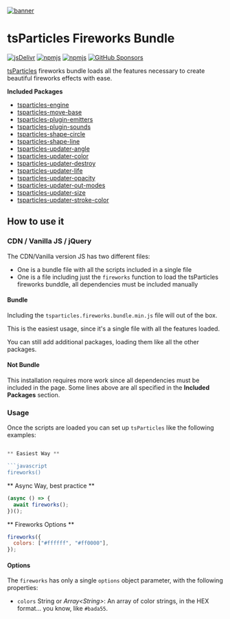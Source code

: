 [![banner](https://particles.js.org/images/banner2.png)](https://particles.js.org)

# tsParticles Fireworks Bundle

[![jsDelivr](https://data.jsdelivr.com/v1/package/npm/tsparticles-fireworks/badge)](https://www.jsdelivr.com/package/npm/tsparticles-fireworks) [![npmjs](https://badge.fury.io/js/tsparticles-fireworks.svg)](https://www.npmjs.com/package/tsparticles-fireworks) [![npmjs](https://img.shields.io/npm/dt/tsparticles-fireworks)](https://www.npmjs.com/package/tsparticles-fireworks) [![GitHub Sponsors](https://img.shields.io/github/sponsors/matteobruni)](https://github.com/sponsors/matteobruni)

[tsParticles](https://github.com/matteobruni/tsparticles) fireworks bundle loads all the features necessary to create beautiful fireworks effects with ease.

**Included Packages**

- [tsparticles-engine](https://github.com/matteobruni/tsparticles/tree/main/engine)
- [tsparticles-move-base](https://github.com/matteobruni/tsparticles/tree/main/move/base)
- [tsparticles-plugin-emitters](https://github.com/matteobruni/tsparticles/tree/main/plugins/emitters)
- [tsparticles-plugin-sounds](https://github.com/matteobruni/tsparticles/tree/main/plugins/sounds)
- [tsparticles-shape-circle](https://github.com/matteobruni/tsparticles/tree/main/shapes/circle)
- [tsparticles-shape-line](https://github.com/matteobruni/tsparticles/tree/main/shapes/line)
- [tsparticles-updater-angle](https://github.com/matteobruni/tsparticles/tree/main/updaters/angle)
- [tsparticles-updater-color](https://github.com/matteobruni/tsparticles/tree/main/updaters/color)
- [tsparticles-updater-destroy](https://github.com/matteobruni/tsparticles/tree/main/updaters/destroy)
- [tsparticles-updater-life](https://github.com/matteobruni/tsparticles/tree/main/updaters/life)
- [tsparticles-updater-opacity](https://github.com/matteobruni/tsparticles/tree/main/updaters/opacity)
- [tsparticles-updater-out-modes](https://github.com/matteobruni/tsparticles/tree/main/updaters/outModes)
- [tsparticles-updater-size](https://github.com/matteobruni/tsparticles/tree/main/updaters/size)
- [tsparticles-updater-stroke-color](https://github.com/matteobruni/tsparticles/tree/main/updaters/strokeColor)

## How to use it

### CDN / Vanilla JS / jQuery

The CDN/Vanilla version JS has two different files:

- One is a bundle file with all the scripts included in a single file
- One is a file including just the `fireworks` function to load the tsParticles fireworks bunddle, all dependencies must be
  included manually

#### Bundle

Including the `tsparticles.fireworks.bundle.min.js` file will out of the box.

This is the easiest usage, since it's a single file with all the features loaded.

You can still add additional packages, loading them like all the other packages.

#### Not Bundle

This installation requires more work since all dependencies must be included in the page. Some lines above are all
specified in the **Included Packages** section.

### Usage

Once the scripts are loaded you can set up `tsParticles` like the following examples:

````javascript

** Easiest Way **

```javascript
fireworks()
````

** Async Way, best practice **

```javascript
(async () => {
  await fireworks();
})();
```

** Fireworks Options **

```javascript
fireworks({
  colors: ["#ffffff", "#ff0000"],
});
```

#### Options

The `fireworks` has only a single `options` object parameter, with the following properties:

- `colors` String or _Array&lt;String&gt;_: An array of color strings, in the HEX format... you know, like `#bada55`.
